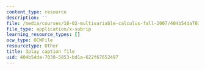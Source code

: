 ```yaml
---
content_type: resource
description: ''
file: /media/courses/18-02-multivariable-calculus-fall-2007/404b54da70385853bd1a622f67652497_UZb9hZIAvL4.vtt
file_type: application/x-subrip
learning_resource_types: []
ocw_type: OCWFile
resourcetype: Other
title: 3play caption file
uid: 404b54da-7038-5853-bd1a-622f67652497
---
```

